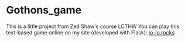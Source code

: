 # Gothons_game
This is a little project from Zed Shaw's course LCTHW
You can play this text-based game online on my site (developed with Flask):
[io-io.rocks](https://io-io.rocks)
